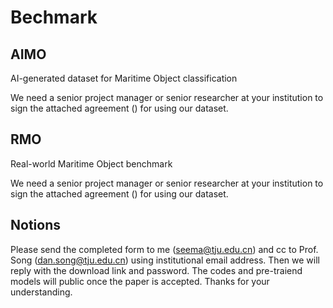 # Bechmark
## AIMO
AI-generated dataset for Maritime Object classification

We need a senior project manager or senior researcher at your institution to sign the attached agreement () for using our dataset.
## RMO
Real-world Maritime Object benchmark

We need a senior project manager or senior researcher at your institution to sign the attached agreement () for using our dataset.
## Notions
Please send the completed form to me (seema@tju.edu.cn) and cc to Prof. Song (dan.song@tju.edu.cn) using institutional email address. Then we will reply with the download link and password.
The codes and pre-traiend models will public once the paper is accepted.
Thanks for your understanding.

